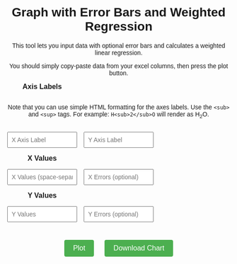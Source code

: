 
<html lang="en">
<head>
  <meta charset="UTF-8" />
  <meta name="viewport" content="width=device-width, initial-scale=1.0"/>
  <title> Weighted Regression with Error Bars</title>
  <script src="https://cdn.plot.ly/plotly-latest.min.js"></script>
  <style>
    body {
      font-family: Arial, sans-serif;
      margin: 40px;
      text-align: center;
    }
    .input-grid {
  display: grid;
  grid-template-columns: repeat(3, 1fr);
  gap: 15px;
  max-width: 900px;
  margin: 0 auto 30px;
}
.input-grid strong {
  font-size: 16px;
  grid-column: span 3;
  text-align: left;
  padding-top: 10px;
}
    input[type="text"] {
      padding: 8px;
      font-size: 14px;
      width: 100%;
    }
    button {
      padding: 10px 20px;
      margin: 10px;
      font-size: 16px;
      background-color: #4CAF50;
      color: white;
      border: none;
      border-radius: 4px;
      cursor: pointer;
    }
    button:hover {
      background-color: #45a049;
    }
    #plot {
      width: 100%;
      height: 75vh;
    }
  </style>
</head>
<body>
  <h1> Graph with Error Bars and Weighted Regression </h1>
  <p>This tool lets you input data with optional error bars and calculates a weighted linear regression. <p></p> You should simply copy-paste data from your excel columns, then press the plot button.</p>
<div class="input-grid">
  <!-- Axis labels -->
  <div><strong>Axis Labels</strong></div><div></div><div></div>

  <!-- Description text across all columns -->
  <div style="grid-column: span 3;">
    <p>
      Note that you can use simple HTML formatting for the axes labels.
      Use the <code>&lt;sub&gt;</code> and <code>&lt;sup&gt;</code> tags.
      For example: <code>H&lt;sub&gt;2&lt;/sub&gt;O</code> will render as H<sub>2</sub>O.
    </p>
  </div>

  <!-- Axis label inputs -->
  <input type="text" id="xLabel" placeholder="X Axis Label">
  <input type="text" id="yLabel" placeholder="Y Axis Label">
  <div></div>

  <!-- X values -->
  <div><strong>X Values</strong></div><div></div><div></div>
  <input type="text" id="xValues" placeholder="X Values (space-separated)">
  <input type="text" id="xErrors" placeholder="X Errors (optional)">
  <div></div>

  <!-- Y values -->
  <div><strong>Y Values</strong></div><div></div><div></div>
  <input type="text" id="yValues" placeholder="Y Values">
  <input type="text" id="yErrors" placeholder="Y Errors (optional)">
  <div></div>
</div>


  <button onclick="plotData()">Plot</button>
  <button onclick="downloadPlot()">Download Chart</button>
  <div id="plot"></div>

  <script>
    function parseValues(id) {
      const val = document.getElementById(id).value.trim();
      return val === "" ? [] : val.split(/\s+/).map(Number);
    }

    function weightedLinearRegression(x, y, weights) {
      const sum = arr => arr.reduce((a, b) => a + b, 0);
      const w = weights;
      const wx = x.map((xi, i) => w[i] * xi);
      const wy = y.map((yi, i) => w[i] * yi);
      const wxy = x.map((xi, i) => w[i] * xi * y[i]);
      const wx2 = x.map((xi, i) => w[i] * xi * xi);

      const sumw = sum(w);
      const sumwx = sum(wx);
      const sumwy = sum(wy);
      const sumwxy = sum(wxy);
      const sumwx2 = sum(wx2);

      const xbar = sumwx / sumw;
      const ybar = sumwy / sumw;

      const slope = (sumwxy - sumwx * ybar) / (sumwx2 - sumwx * xbar);
      const intercept = ybar - slope * xbar;

      const n = x.length;
      const residuals = y.map((yi, i) => yi - (slope * x[i] + intercept));
      const variance = sum(residuals.map((r, i) => w[i] * r * r)) / (n - 2);

      const slopeUncertainty = Math.sqrt(variance / (sumwx2 - sumwx * xbar));
      const interceptUncertainty = Math.sqrt(variance * (1 / sumw + xbar * xbar / (sumwx2 - sumwx * xbar)));

      return { slope, intercept, slopeUncertainty, interceptUncertainty };
    }

    function plotData() {
      const x = parseValues('xValues');
      const y = parseValues('yValues');
      const xErr = parseValues('xErrors');
      const yErr = parseValues('yErrors');
      const xLabel = document.getElementById('xLabel').value || 'X Axis';
      const yLabel = document.getElementById('yLabel').value || 'Y Axis';

      if (x.length !== y.length) {
        alert('X and Y values must be the same length.');
        return;
      }

      const weights = yErr.length === y.length ? yErr.map(e => 1 / (e * e)) : Array(x.length).fill(1);

      const { slope, intercept, slopeUncertainty, interceptUncertainty } = weightedLinearRegression(x, y, weights);

      const lineX = [Math.min(...x), Math.max(...x)];
      const lineY = lineX.map(xi => slope * xi + intercept);

      const data = [];

      data.push({
        x: x,
        y: y,
        mode: 'markers',
        type: 'scatter',
        name: '',
      marker: {
        color: 'black',
        size: 7,
        symbol: 'x'
      },
        error_x: xErr.length === x.length ? {
          type: 'data',
          array: xErr,
          visible: true
        } : undefined,
        error_y: yErr.length === y.length ? {
          type: 'data',
          array: yErr,
          visible: true
        } : undefined
      });

      data.push({
        x: lineX,
        y: lineY,
        mode: 'lines',
        type: 'scatter',
        name: '',
        line: { color: 'red', width: 2 }
      });

const annotationText = `y = (${slope.toExponential(3)} ± ${slopeUncertainty.toExponential(3)})x + (${intercept.toExponential(3)} ± ${interceptUncertainty.toExponential(3)})`;


      const layout = {
        title: '',
        xaxis: { title: xLabel },
        yaxis: { title: yLabel },
        showlegend: false,
        annotations: [{
          x: 0.05,
          y: 0.95,
          xref: 'paper',
          yref: 'paper',
          text: annotationText,
          showarrow: false,
          font: { color: 'black', size: 14 }
        }]
      };

      Plotly.newPlot('plot', data, layout);
    }

    function downloadPlot() {
      Plotly.downloadImage('plot', { format: 'png', filename: 'plot_with_regression' });
    }
  </script>
</body>
</html>
